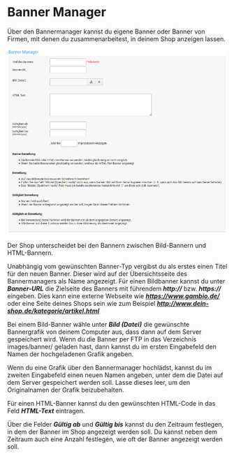 # Banner Manager

Über den Bannermanager kannst du eigene Banner oder Banner von Firmen, mit denen du zusammenarbeitest, in deinem Shop anzeigen lassen.

![](../../Bilder/Abb148_BannerEingabemaske_.png "Banner-Eingabemaske")

Der Shop unterscheidet bei den Bannern zwischen Bild-Bannern und HTML-Bannern.

Unabhängig vom gewünschten Banner-Typ vergibst du als erstes einen Titel für den neuen Banner. Dieser wird auf der Übersichtsseite des Bannermanagers als Name angezeigt. Für einen Bildbanner kannst du unter _**Banner-URL**_ die Zielseite des Banners mit führendem _**http://**_ bzw. _**https://**_ eingeben. Dies kann eine externe Webseite wie _**https://www.gambio.de/**_ oder eine Seite deines Shops sein wie zum Beispiel _**http://www.dein-shop.de/kategorie/artikel.html**_

Bei einem Bild-Banner wähle unter _**Bild \(Datei\)**_ die gewünschte Bannergrafik von deinem Computer aus, dass dann auf dem Server gespeichert wird. Wenn du die Banner per FTP in das Verzeichnis images/banner/ geladen hast, dann kannst du im ersten Eingabefeld den Namen der hochgeladenen Grafik angeben.

Wenn du eine Grafik über den Bannermanager hochlädst, kannst du im zweiten Eingabefeld einen neuen Namen angeben, unter dem die Datei auf dem Server gespeichert werden soll. Lasse dieses leer, um den Originalnamen der Grafik beizubehalten.

Für einen HTML-Banner kannst du den gewünschten HTML-Code in das Feld _**HTML-Text**_ eintragen.

Über die Felder _**Gültig ab**_ und _**Gültig bis**_ kannst du den Zeitraum festlegen, in dem der Banner im Shop angezeigt werden soll. Du kannst neben dem Zeitraum auch eine Anzahl festlegen, wie oft der Banner angezeigt werden soll.



